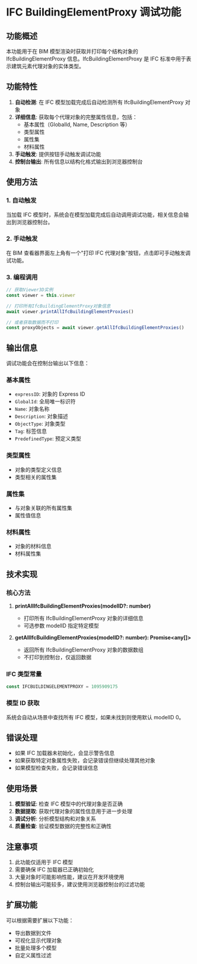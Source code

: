 # IFC BuildingElementProxy 调试功能

## 功能概述

本功能用于在 BIM 模型渲染时获取并打印每个结构对象的 IfcBuildingElementProxy 信息。IfcBuildingElementProxy 是 IFC 标准中用于表示建筑元素代理对象的实体类型。

## 功能特性

1. **自动检测**: 在 IFC 模型加载完成后自动检测所有 IfcBuildingElementProxy 对象
2. **详细信息**: 获取每个代理对象的完整属性信息，包括：
   - 基本属性（GlobalId, Name, Description 等）
   - 类型属性
   - 属性集
   - 材料属性
3. **手动触发**: 提供按钮手动触发调试功能
4. **控制台输出**: 所有信息以结构化格式输出到浏览器控制台

## 使用方法

### 1. 自动触发

当加载 IFC 模型时，系统会在模型加载完成后自动调用调试功能，相关信息会输出到浏览器控制台。

### 2. 手动触发

在 BIM 查看器界面左上角有一个"打印 IFC 代理对象"按钮，点击即可手动触发调试功能。

### 3. 编程调用

```typescript
// 获取Viewer3D实例
const viewer = this.viewer

// 打印所有IfcBuildingElementProxy对象信息
await viewer.printAllIfcBuildingElementProxies()

// 或者获取数据而不打印
const proxyObjects = await viewer.getAllIfcBuildingElementProxies()
```

## 输出信息

调试功能会在控制台输出以下信息：

### 基本属性

- `expressID`: 对象的 Express ID
- `GlobalId`: 全局唯一标识符
- `Name`: 对象名称
- `Description`: 对象描述
- `ObjectType`: 对象类型
- `Tag`: 标签信息
- `PredefinedType`: 预定义类型

### 类型属性

- 对象的类型定义信息
- 类型相关的属性集

### 属性集

- 与对象关联的所有属性集
- 属性值信息

### 材料属性

- 对象的材料信息
- 材料属性集

## 技术实现

### 核心方法

1. **printAllIfcBuildingElementProxies(modelID?: number)**

   - 打印所有 IfcBuildingElementProxy 对象的详细信息
   - 可选参数 modelID 指定特定模型

2. **getAllIfcBuildingElementProxies(modelID?: number): Promise<any[]>**
   - 返回所有 IfcBuildingElementProxy 对象的数据数组
   - 不打印到控制台，仅返回数据

### IFC 类型常量

```typescript
const IFCBUILDINGELEMENTPROXY = 1095909175
```

### 模型 ID 获取

系统会自动从场景中查找所有 IFC 模型，如果未找到则使用默认 modelID 0。

## 错误处理

- 如果 IFC 加载器未初始化，会显示警告信息
- 如果获取特定对象属性失败，会记录错误但继续处理其他对象
- 如果模型检查失败，会记录错误信息

## 使用场景

1. **模型验证**: 检查 IFC 模型中的代理对象是否正确
2. **数据提取**: 获取代理对象的属性信息用于进一步处理
3. **调试分析**: 分析模型结构和对象关系
4. **质量检查**: 验证模型数据的完整性和正确性

## 注意事项

1. 此功能仅适用于 IFC 模型
2. 需要确保 IFC 加载器已正确初始化
3. 大量对象时可能影响性能，建议在开发环境使用
4. 控制台输出可能较多，建议使用浏览器控制台的过滤功能

## 扩展功能

可以根据需要扩展以下功能：

- 导出数据到文件
- 可视化显示代理对象
- 批量处理多个模型
- 自定义属性过滤
